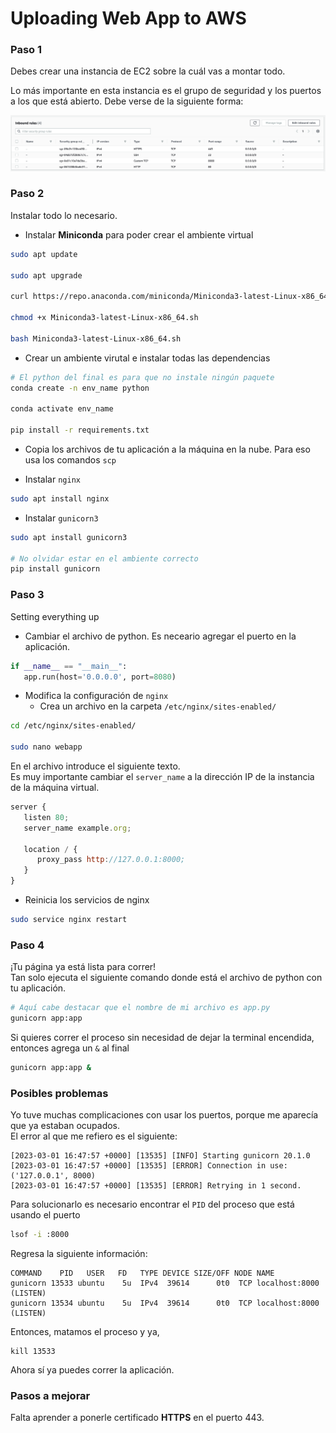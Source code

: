 # Uploading Web App to AWS

### Paso 1
Debes crear una instancia de EC2 sobre la cuál vas a montar todo. 
<br> 

Lo más importante en esta instancia es el grupo de seguridad y los puertos a los que está abierto. Debe verse de la siguiente forma:

<img src='./static/files/security_group.png'>

### Paso 2
Instalar todo lo necesario.

- Instalar **Miniconda** para poder crear el ambiente virtual

~~~sh
sudo apt update

sudo apt upgrade

curl https://repo.anaconda.com/miniconda/Miniconda3-latest-Linux-x86_64.sh -o Miniconda3-latest-Linux-x86_64.sh

chmod +x Miniconda3-latest-Linux-x86_64.sh

bash Miniconda3-latest-Linux-x86_64.sh
~~~

- Crear un ambiente virutal e instalar todas las dependencias

~~~sh
# El python del final es para que no instale ningún paquete
conda create -n env_name python

conda activate env_name

pip install -r requirements.txt
~~~

- Copia los archivos de tu aplicación a la máquina en la nube. Para eso usa los comandos `scp`

- Instalar `nginx`

~~~sh
sudo apt install nginx
~~~

- Instalar `gunicorn3`
 
 ~~~sh
 sudo apt install gunicorn3

# No olvidar estar en el ambiente correcto
 pip install gunicorn
 ~~~

 ### Paso 3

Setting everything up

- Cambiar el archivo de python. Es neceario agregar el puerto en la aplicación.

~~~py
if __name__ == "__main__":
   app.run(host='0.0.0.0', port=8080)
~~~

- Modifica la configuración de `nginx`
   - Crea un archivo en la carpeta `/etc/nginx/sites-enabled/`

~~~sh
cd /etc/nginx/sites-enabled/

sudo nano webapp
~~~
En el archivo introduce el siguiente texto.  
Es muy importante cambiar el `server_name` a la dirección IP de la instancia de la máquina virtual.
~~~js
server {
   listen 80;
   server_name example.org;

   location / {
      proxy_pass http://127.0.0.1:8000;
   }
}
~~~

- Reinicia los servicios de nginx

~~~sh
sudo service nginx restart
~~~

### Paso 4
¡Tu página ya está lista para correr!  
Tan solo ejecuta el siguiente comando donde está el archivo de python con tu aplicación.  

~~~sh
# Aquí cabe destacar que el nombre de mi archivo es app.py
gunicorn app:app
~~~

Si quieres correr el proceso sin necesidad de dejar la terminal encendida, entonces agrega un `&` al final
~~~sh
gunicorn app:app &
~~~

### Posibles problemas
Yo tuve muchas complicaciones con usar los puertos, porque me aparecía que ya estaban ocupados.  
El error al que me refiero es el siguiente:
~~~
[2023-03-01 16:47:57 +0000] [13535] [INFO] Starting gunicorn 20.1.0
[2023-03-01 16:47:57 +0000] [13535] [ERROR] Connection in use: ('127.0.0.1', 8000)
[2023-03-01 16:47:57 +0000] [13535] [ERROR] Retrying in 1 second.
~~~

Para solucionarlo es necesario encontrar el `PID` del proceso que está usando el puerto
~~~sh
lsof -i :8000
~~~
Regresa la siguiente información:
~~~
COMMAND    PID   USER   FD   TYPE DEVICE SIZE/OFF NODE NAME
gunicorn 13533 ubuntu    5u  IPv4  39614      0t0  TCP localhost:8000 (LISTEN)
gunicorn 13534 ubuntu    5u  IPv4  39614      0t0  TCP localhost:8000 (LISTEN)
~~~
Entonces, matamos el proceso y ya,
~~~
kill 13533
~~~
Ahora sí ya puedes correr la aplicación.

### Pasos a mejorar
Falta aprender a ponerle certificado **HTTPS** en el puerto 443.